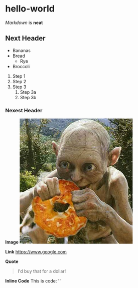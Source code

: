 # hello-world
*Markdown* is **neat**

## Next Header
* Bananas
* Bread
  * Rye
* Broccoli

1. Step 1
1. Step 2
1. Step 3
   1. Step 3a
   1. Step 3b

### Nexest Header
**Image**
![Precious!](/gollum-bagel.jpg)

**Link**
https://www.google.com

**Quote**
> I'd buy that for a dollar!

**Inline Code**
This is code: '<test>'

